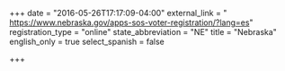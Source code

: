 +++
date = "2016-05-26T17:17:09-04:00"
external_link = " https://www.nebraska.gov/apps-sos-voter-registration/?lang=es"
registration_type = "online"
state_abbreviation = "NE"
title = "Nebraska"
english_only = true
select_spanish = false

+++

